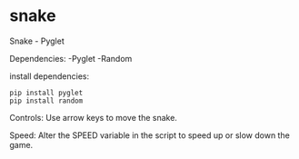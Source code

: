 # snake
Snake - Pyglet


Dependencies:
  -Pyglet
  -Random

install dependencies:

    pip install pyglet
    pip install random
 
Controls: Use arrow keys to move the snake.

Speed: Alter the SPEED variable in the script to speed up or slow down the game.
